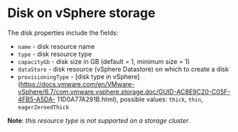 # Disk on vSphere storage

The disk properties include the fields:
  - `name` - disk resource name
  - `type` - disk resource type
  - `capacityGb` - disk size in GB (default = 1, minimum size = 1)
  - `dataStore` - disk resource (vSphere Datastore) on which to create a disk
  - `provisioningType` - [disk type in vSphere](https://docs.vmware.com/en/VMware-vSphere/6.7/com.vmware.vsphere.storage.doc/GUID-AC8E9C20-C05F-4FB5-A5DA- 11D0A77A291B.html), possible values: `thick`, `thin`, `eagerZeroedThick`

**Note**: *this resource type is not supported on a storage cluster*.